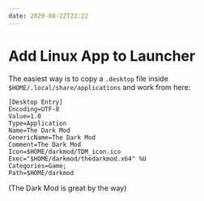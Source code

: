 ```yaml
---
date: 2020-08-22T22:22
---
```


# Add Linux App to Launcher

The easiest way is to copy a `.desktop` file inside
`$HOME/.local/share/applications` and work from here:

```desktop
[Desktop Entry]
Encoding=UTF-8
Value=1.0
Type=Application
Name=The Dark Mod
GenericName=The Dark Mod
Comment=The Dark Mod
Icon=$HOME/darkmod/TDM_icon.ico
Exec="$HOME/darkmod/thedarkmod.x64" %U
Categories=Game;
Path=$HOME/darkmod

```

(The Dark Mod is great by the way)
